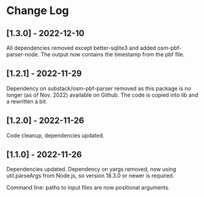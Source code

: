 # Change Log

## [1.3.0] - 2022-12-10

All dependencies removed except better-sqlite3 and
added osm-pbf-parser-node. The output now contains the timestamp
from the pbf file.

## [1.2.1] - 2022-11-29

Dependency on substack/osm-pbf-parser removed as this package is
no longer (as of Nov. 2022) available on Github. The code is copied
into lib and a rewritten a bit.

## [1.2.0] - 2022-11-26

Code cleanup, dependencies updated.

## [1.1.0] - 2022-11-26

Dependencies updated. Dependency on yargs removed, now using
util.parseArgs from Node.js, so version 18.3.0 or newer is required.

Command line: paths to input files are now positional arguments.
